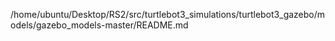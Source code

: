 /home/ubuntu/Desktop/RS2/src/turtlebot3_simulations/turtlebot3_gazebo/models/gazebo_models-master/README.md